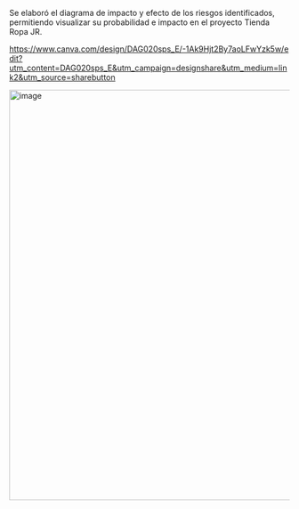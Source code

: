 Se elaboró el diagrama de impacto y efecto de los riesgos identificados, permitiendo visualizar su probabilidad e impacto en el proyecto Tienda Ropa JR.

https://www.canva.com/design/DAG020sps_E/-1Ak9Hjt2By7aoLFwYzk5w/edit?utm_content=DAG020sps_E&utm_campaign=designshare&utm_medium=link2&utm_source=sharebutton

<img width="1352" height="738" alt="image" src="https://github.com/user-attachments/assets/de947cfb-6e1e-4ff5-99a8-0a98bb3f66db" />
